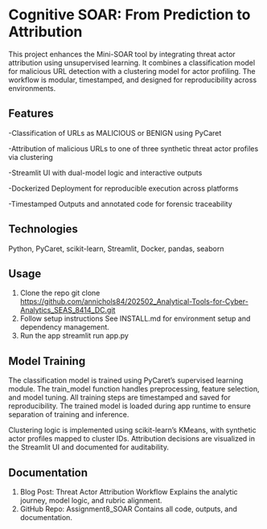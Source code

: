 # Cognitive SOAR: From Prediction to Attribution

This project enhances the Mini-SOAR tool by integrating threat actor attribution using unsupervised learning. It combines a classification model for malicious URL detection with a clustering model for actor profiling. The workflow is modular, timestamped, and designed for reproducibility across environments.

## Features
-Classification of URLs as MALICIOUS or BENIGN using PyCaret

-Attribution of malicious URLs to one of three synthetic threat actor profiles via clustering

-Streamlit UI with dual-model logic and interactive outputs

-Dockerized Deployment for reproducible execution across platforms

-Timestamped Outputs and annotated code for forensic traceability

## Technologies
Python, PyCaret, scikit-learn, Streamlit, Docker, pandas, seaborn

## Usage
1. Clone the repo git clone https://github.com/annichols84/202502_Analytical-Tools-for-Cyber-Analytics_SEAS_8414_DC.git
2. Follow setup instructions See INSTALL.md for environment setup and dependency management.
3. Run the app streamlit run app.py

## Model Training
The classification model is trained using PyCaret’s supervised learning module. The train_model function handles preprocessing, feature selection, and model tuning. All training steps are timestamped and saved for reproducibility. The trained model is loaded during app runtime to ensure separation of training and inference.

Clustering logic is implemented using scikit-learn’s KMeans, with synthetic actor profiles mapped to cluster IDs. Attribution decisions are visualized in the Streamlit UI and documented for auditability.

## Documentation
1. Blog Post: Threat Actor Attribution Workflow Explains the analytic journey, model logic, and rubric alignment.
2. GitHub Repo: Assignment8_SOAR Contains all code, outputs, and documentation.
